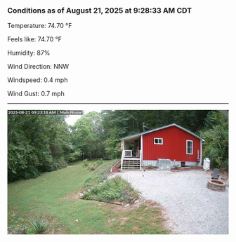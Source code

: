 ### Conditions as of August 21, 2025 at 9:28:33 AM CDT 

Temperature: 74.70 &deg;F

Feels like: 74.70 &deg;F

Humidity: 87%

Wind Direction: NNW

Windspeed: 0.4 mph

Wind Gust: 0.7 mph

---

<img src="./images/latest.jpeg"/>

